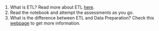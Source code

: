 1. What is ETL? Read more about ETL [here](https://en.wikipedia.org/wiki/Extract,_transform,_load).
2. Read the notebook and attempt the assessments as you go.
2. What is the difference between ETL and Data Preparation? Check this [webpage](https://www.precisely.com/blog/big-data/etl-data-preparation-differences) to get more information. 